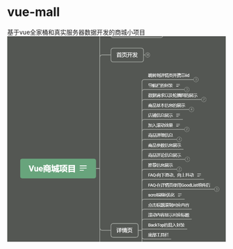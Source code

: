 # vue-mall
基于vue全家桶和真实服务器数据开发的商城小项目
![image](https://github.com/Sooling/vue-mall/blob/master/vue_project.png)
